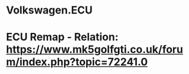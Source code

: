 # Volkswagen.ECU
# ECU Remap - Relation: https://www.mk5golfgti.co.uk/forum/index.php?topic=72241.0
